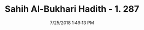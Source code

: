 ---
title        : "Sahih Al-Bukhari Hadith - 1. 287"
date         : 7/25/2018 1:49:13 PM
draft        : false
type         : "hadith"
layout       : "hadith"
BookCode     : "SHB"
VolumeNumber : "1"
HadithNumber : "287"
categories  :  ["Ghusl-Janub performing only ablution before sleeping"]
tags  :  ["Abdullah"]
---